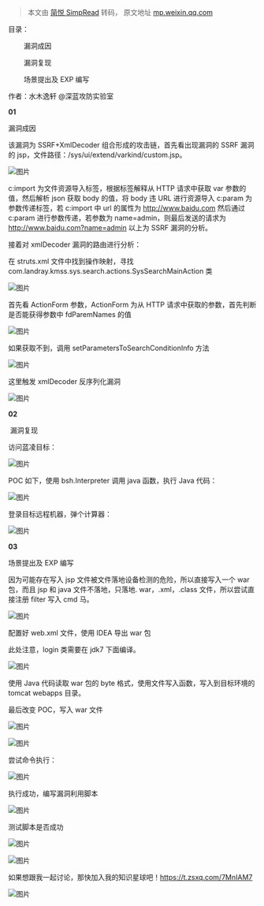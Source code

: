 > 本文由 [简悦 SimpRead](http://ksria.com/simpread/) 转码， 原文地址 [mp.weixin.qq.com](https://mp.weixin.qq.com/s/Gud431quGtOHSoTMr9_KXQ)

目录：

        漏洞成因  

        漏洞复现

        场景提出及 EXP 编写

作者：水木逸轩 @深蓝攻防实验室

**01**

漏洞成因

该漏洞为 SSRF+XmlDecoder 组合形成的攻击链，首先看出现漏洞的 SSRF 漏洞的 jsp，文件路径：/sys/ui/extend/varkind/custom.jsp。

![图片](https://mmbiz.qpic.cn/mmbiz_png/rSyd2cclv2fcxIjboInwZrzanG2icoyAswuXjKlMHtnTGgkpd8EzYhJZg33znG3ZyC8ibibmS3TU769IPHXyKyHgA/640?wx_fmt=png)

c:import 为文件资源导入标签，根据标签解释从 HTTP 请求中获取 var 参数的值，然后解析 json 获取 body 的值，将 body 违 URL 进行资源导入 c:param 为参数传递标签，若 c:import 中 url 的属性为 http://www.baidu.com 然后通过 c:param 进行参数传递，若参数为 name=admin，则最后发送的请求为 http://www.baidu.com?name=admin 以上为 SSRF 漏洞的分析。

接着对 xmlDecoder 漏洞的路由进行分析：

在 struts.xml 文件中找到操作映射，寻找 com.landray.kmss.sys.search.actions.SysSearchMainAction 类

![图片](https://mmbiz.qpic.cn/mmbiz_png/rSyd2cclv2fcxIjboInwZrzanG2icoyAsjwJdlibowicPIle9dbrdJVaUR2USA1fUGx0sEUzvBl0vIEJJ26DpdEDg/640?wx_fmt=png)

首先看 ActionForm 参数，ActionForm 为从 HTTP 请求中获取的参数，首先判断是否能获得参数中 fdParemNames 的值

![图片](https://mmbiz.qpic.cn/mmbiz_png/rSyd2cclv2fcxIjboInwZrzanG2icoyAsBh5Ang4bP4Sc18InLuITc1IXcMQy2YYQDURYklWmu9oR1rvOIjjBAA/640?wx_fmt=png)

如果获取不到，调用 setParametersToSearchConditionInfo 方法

![图片](https://mmbiz.qpic.cn/mmbiz_png/rSyd2cclv2fcxIjboInwZrzanG2icoyAs6yLJibGoU4eG7qHqAIvU0dGxv4z1ldCS0OEJm4t26TiaNlYqkg7Osyzw/640?wx_fmt=png)

这里触发 xmlDecoder 反序列化漏洞

![图片](https://mmbiz.qpic.cn/mmbiz_png/rSyd2cclv2fcxIjboInwZrzanG2icoyAsNWILgjzA8LzZSKNpFOQdkBtqbUmsy8Y5QIvtODbkWaQDelf2ONwn1w/640?wx_fmt=png)

**02**

 漏洞复现

访问蓝凌目标：

![图片](https://mmbiz.qpic.cn/mmbiz_png/rSyd2cclv2fcxIjboInwZrzanG2icoyAsIhYzQyj7xpH7S1bSGlU9EOd7WLMDQceZl6TUT3Irx4o33Libibr6rvVg/640?wx_fmt=png)

POC 如下，使用 bsh.Interpreter 调用 java 函数，执行 Java 代码：

![图片](https://mmbiz.qpic.cn/mmbiz_png/rSyd2cclv2fcxIjboInwZrzanG2icoyAskkReRVeffjl8W2jvz4CHP7N0dP1ndgdVtKrhFOC8D6Av88icNwGia7Hw/640?wx_fmt=png)

登录目标远程机器，弹个计算器：

![图片](https://mmbiz.qpic.cn/mmbiz_png/rSyd2cclv2fcxIjboInwZrzanG2icoyAsO29PrNk3mYickq6KxSbXbfLtRauOXJBQ9gkbVKz9vfzszEj9h9ZmB6w/640?wx_fmt=png)

**03**

场景提出及 EXP 编写

因为可能存在写入 jsp 文件被文件落地设备检测的危险，所以直接写入一个 war 包，而且 jsp 和 java 文件不落地，只落地. war，.xml，.class 文件，所以尝试直接注册 filter 写入 cmd 马。

![图片](https://mmbiz.qpic.cn/mmbiz_png/rSyd2cclv2fcxIjboInwZrzanG2icoyAsXElr7FhvdLrMmWh6GfO7vH9UrxHwkZlp8ehbJGAicCV72RUU0DlJHeQ/640?wx_fmt=png)

配置好 web.xml 文件，使用 IDEA 导出 war 包

此处注意，login 类需要在 jdk7 下面编译。

![图片](https://mmbiz.qpic.cn/mmbiz_png/rSyd2cclv2fcxIjboInwZrzanG2icoyAsibRBjIFcQFJQLAia8oUwcVic9NfYpPxqyWfp6uaRibSLlQl4rRRXcVKcdw/640?wx_fmt=png)

使用 Java 代码读取 war 包的 byte 格式，使用文件写入函数，写入到目标环境的 tomcat webapps 目录。

最后改变 POC，写入 war 文件

![图片](https://mmbiz.qpic.cn/mmbiz_png/rSyd2cclv2fcxIjboInwZrzanG2icoyAsp7EQxUBCc1d5WfBPOM7Q55oChpFVT0vf61oibywPXLzgEfZf1dq7kcg/640?wx_fmt=png)

![图片](https://mmbiz.qpic.cn/mmbiz_png/rSyd2cclv2fcxIjboInwZrzanG2icoyAsBRPmumcmWzX82KDZ4B6vlBRqNRUlu9zcDic3xqtJx99yxZsyMnX6nDw/640?wx_fmt=png)

尝试命令执行：

![图片](https://mmbiz.qpic.cn/mmbiz_png/rSyd2cclv2fcxIjboInwZrzanG2icoyAslOFL9Q5Znq9uQImWsU2d5y0sefib4MicibkOjrywKNrGibNbCd0S6SKVsg/640?wx_fmt=png)

执行成功，编写漏洞利用脚本

![图片](https://mmbiz.qpic.cn/mmbiz_png/rSyd2cclv2ead0u4lVLGAjV59OJcFCArrswoQCkbbMeH27HMPpbJvWrSkuBreUDF15RanewaicqCF4R6iaUVX12g/640?wx_fmt=png)

测试脚本是否成功

![图片](https://mmbiz.qpic.cn/mmbiz_png/rSyd2cclv2ead0u4lVLGAjV59OJcFCArz3WAibVXlyoticNtvuJE13alVWQdch2CVOBYDWzgrMGDd3yknyVCxU4Q/640?wx_fmt=png)

![图片](https://mmbiz.qpic.cn/mmbiz_png/rSyd2cclv2ead0u4lVLGAjV59OJcFCArAH3Jv1k0iaNdSQ2vX1LD9eJvqAaoic2yOupgOWFGN7p4P6Cr1DooNbFQ/640?wx_fmt=png)

如果想跟我一起讨论，那快加入我的知识星球吧！https://t.zsxq.com/7MnIAM7

![图片](https://mmbiz.qpic.cn/mmbiz_png/rSyd2cclv2eKvY8jwoT7yxMvHfscqNQUJ2ed5fxYvws9QrsiaaXtMqRxaiaWFryhXYVpiaDxVUPA2vBQvj0G0uKicQ/640?wx_fmt=png)